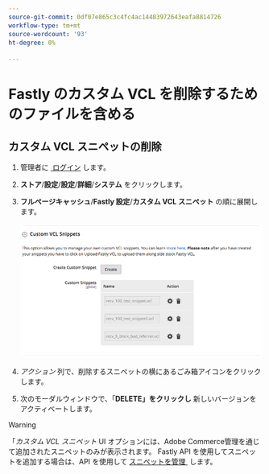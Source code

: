 ```yaml
---
source-git-commit: 0df07e865c3c4fc4ac14483972643eafa8814726
workflow-type: tm+mt
source-wordcount: '93'
ht-degree: 0%

---
```

# Fastly のカスタム VCL を削除するためのファイルを含める

## カスタム VCL スニペットの削除

1. 管理者に [&#x200B; ログイン &#x200B;](/help/get-started/onboarding.md#access-your-admin-panel) します。

1. **ストア**/**設定**/**設定**/**詳細**/**システム** をクリックします。

1. **フルページキャッシュ**/**Fastly 設定**/**カスタム VCL スニペット** の順に展開します。

   ![&#x200B; カスタム VCL スニペットの管理 &#x200B;](/help/assets/cdn/fastly-manage-snippets.png)

1. _アクション_ 列で、削除するスニペットの横にあるごみ箱アイコンをクリックします。

1. 次のモーダルウィンドウで、「**DELETE」をクリックし** 新しいバージョンをアクティベートします。

>[!WARNING]
>
>「_カスタム VCL スニペット_ UI オプションには、Adobe Commerce管理を通じて追加されたスニペットのみが表示されます。 Fastly API を使用してスニペットを追加する場合は、API を使用して [&#x200B; スニペットを管理 &#x200B;](/help/cloud-guide/cdn/fastly-vcl-custom-snippets.md#manage-vcl-using-the-api) します。
